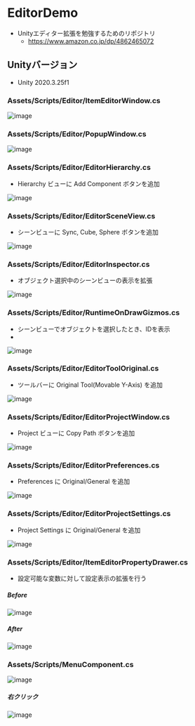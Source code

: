 # EditorDemo

- Unityエディター拡張を勉強するためのリポジトリ  
  - https://www.amazon.co.jp/dp/4862465072

## Unityバージョン

- Unity 2020.3.25f1

### Assets/Scripts/Editor/ItemEditorWindow.cs

![image](https://user-images.githubusercontent.com/10719941/147882448-05d743c2-af5c-4d19-bb31-5c12471ce6e3.png)

### Assets/Scripts/Editor/PopupWindow.cs

![image](https://user-images.githubusercontent.com/10719941/147882523-c24f5dcf-0b3d-4dd0-80cb-396ac34f2848.png)

### Assets/Scripts/Editor/EditorHierarchy.cs

- Hierarchy ビューに Add Component ボタンを追加

![image](https://user-images.githubusercontent.com/10719941/147882577-006694b6-4dc2-47b9-94d1-e1b4c621e289.png)

### Assets/Scripts/Editor/EditorSceneView.cs

- シーンビューに Sync, Cube, Sphere ボタンを追加

![image](https://user-images.githubusercontent.com/10719941/147882619-b09f538a-8baa-4264-80c2-0793c48602f9.png)

### Assets/Scripts/Editor/EditorInspector.cs

- オブジェクト選択中のシーンビューの表示を拡張

![image](https://user-images.githubusercontent.com/10719941/147883288-73813033-fb21-4f70-8c55-4d633b9f6694.png)

### Assets/Scripts/Editor/RuntimeOnDrawGizmos.cs

- シーンビューでオブジェクトを選択したとき、IDを表示
- 
![image](https://user-images.githubusercontent.com/10719941/147883361-c140bc02-f3c5-4a3b-b525-406dc03163f2.png)

### Assets/Scripts/Editor/EditorToolOriginal.cs

- ツールバーに Original Tool(Movable Y-Axis) を追加

![image](https://user-images.githubusercontent.com/10719941/147883433-092ee59f-0531-46d8-8dc2-48e38c8ed6e0.png)

### Assets/Scripts/Editor/EditorProjectWindow.cs

- Project ビューに Copy Path ボタンを追加

![image](https://user-images.githubusercontent.com/10719941/147883527-e1e7ea5d-984d-4e83-9fe0-de9467844d5c.png)

### Assets/Scripts/Editor/EditorPreferences.cs

- Preferences に Original/General を追加

![image](https://user-images.githubusercontent.com/10719941/147883557-53b32694-4228-4bc7-9868-b4dc4374cb23.png)

### Assets/Scripts/Editor/EditorProjectSettings.cs

- Project Settings に Original/General を追加

![image](https://user-images.githubusercontent.com/10719941/147883613-7ed20be7-5ef8-44cf-b453-4f32faf074c2.png)

### Assets/Scripts/Editor/ItemEditorPropertyDrawer.cs

- 設定可能な変数に対して設定表示の拡張を行う

##### Before

![image](https://user-images.githubusercontent.com/10719941/147884028-147580d9-648a-45c7-9ce3-a8e561e52e3d.png)

##### After

![image](https://user-images.githubusercontent.com/10719941/147883989-e0a05899-4889-47c2-ac2a-d65ecfeb0ee1.png)

### Assets/Scripts/MenuComponent.cs

![image](https://user-images.githubusercontent.com/10719941/147884454-1f7fba93-fb08-4272-9daf-03f06923ed56.png)

##### 右クリック

![image](https://user-images.githubusercontent.com/10719941/147884464-8a9c963b-cc5e-446a-acdc-aed62023bd1b.png)
